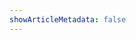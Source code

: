 ```yaml
---
showArticleMetadata: false
---
```


<ClientOnly><Redirect route="/openai/qt-gpt-sess"/></ClientOnly>